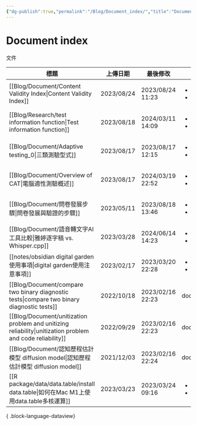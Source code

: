 ```yaml
---
{"dg-publish":true,"permalink":"/Blog/Document_index/","title":"Document index","tags":["blog"],"created":"2023-02-17","updated":"2024-04-09T23:33"}
---
```



# Document index

文件

| 標題                                                                                                           | 上傳日期       | 最後修改              | 類別                                      |
| ------------------------------------------------------------------------------------------------------------ | ---------- | ----------------- | --------------------------------------- |
| [[Blog/Document/Content Validity Index\|Content Validity Index]]                                          | 2023/08/24 | 2023/08/24  11:23 | <ul><li>blog</li><li>document</li></ul> |
| [[Blog/Research/test information function\|Test information function]]                                    | 2023/08/18 | 2024/03/11  14:09 | <ul><li>blog</li><li>document</li></ul> |
| [[Blog/Document/Adaptive testing_0\|三類測驗型式]]                                                              | 2023/08/17 | 2023/08/17  12:15 | <ul><li>blog</li><li>document</li></ul> |
| [[Blog/Document/Overview of CAT\|電腦適性測驗概述]]                                                               | 2023/08/17 | 2024/03/19  22:52 | <ul><li>blog</li><li>document</li></ul> |
| [[Blog/Document/問卷發展步驟\|問卷發展與驗證的步驟]]                                                                      | 2023/05/11 | 2023/08/18  13:46 | <ul><li>document</li><li>blog</li></ul> |
| [[Blog/Document/語音轉文字AI工具比較\|雅婷逐字稿 vs. Whisper.cpp]]                                                      | 2023/03/28 | 2024/06/14  14:23 | <ul><li>blog</li><li>document</li></ul> |
| [[notes/obsidian digital garden使用事項\|digital garden使用注意事項]]                                               | 2023/02/17 | 2023/03/20  22:28 | <ul><li>note</li><li>document</li></ul> |
| [[Blog/Document/compare two binary diagnostic tests\|compare two binary diagnostic tests]]                | 2022/10/18 | 2023/02/16  22:23 | document                                |
| [[Blog/Document/unitization problem and unitizing reliability\|unitization problem and code reliability]] | 2022/09/29 | 2023/02/16  22:23 | document                                |
| [[Blog/Document/認知歷程估計模型 diffusion model\|認知歷程估計模型 diffusion model]]                                      | 2021/12/03 | 2023/02/16  22:24 | document                                |
| [[R package/data/data.table/install data.table\|如何在Mac M1上使用data.table多核運算]]                              | 2023/03/23 | 2023/03/24  09:16 | <ul><li>document</li><li>blog</li></ul> |

{ .block-language-dataview}
